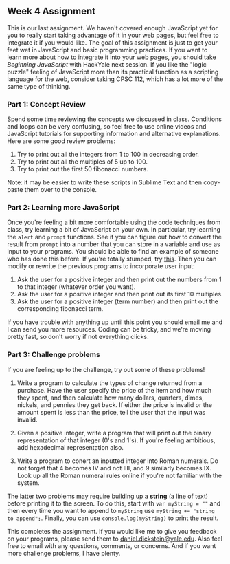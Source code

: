 ## Week 4 Assignment

This is our last assignment.  We haven't covered enough JavaScript yet for you to really start taking advantage of it in your web pages, but feel free to integrate it if you would like.  The goal of this assignment is just to get your feet wet in JavaScript and basic programming practices.  If you want to learn more about how to integrate it into your web pages, you should take _Beginning JavaScript_ with HackYale next session.  If you like the "logic puzzle" feeling of JavaScript more than its practical function as a scripting language for the web, consider taking CPSC 112, which has a lot more of the same type of thinking.

### Part 1: Concept Review

Spend some time reviewing the concepts we discussed in class.  Conditions and loops can be very confusing, so feel free to use online videos and JavaScript tutorials for supporting information and alternative explanations.  Here are some good review problems:

1. Try to print out all the integers from 1 to 100 in decreasing order.
2. Try to print out all the multiples of 5 up to 100.
3. Try to print out the first 50 fibonacci numbers.

Note: it may be easier to write these scripts in Sublime Text and then copy-paste them over to the console.

### Part 2: Learning more JavaScript

Once you're feeling a bit more comfortable using the code techniques from class, try learning a bit of JavaScript on your own.  In particular, try learning the `alert` and `prompt` functions.  See if you can figure out how to convert the result from `prompt` into a number that you can store in a variable and use as input to your programs.  You should be able to find an example of someone who has done this before.  If you're totally stumped, try [this](http://lmgtfy.com/?q=how+to+convert+text+to+a+number+in+JavaScript&l=1).  Then you can modify or rewrite the previous programs to incorporate user input:

1. Ask the user for a positive integer and then print out the numbers from 1 to that integer (whatever order you want).
2. Ask the user for a positive integer and then print out its first 10 multiples.
3. Ask the user for a positive integer (term number) and then print out the corresponding fibonacci term.

If you have trouble with anything up until this point you should email me and I can send you more resources.  Coding can be tricky, and we're moving pretty fast, so don't worry if not everything clicks.

### Part 3: Challenge problems

If you are feeling up to the challenge, try out some of these problems!

1. Write a program to calculate the types of change returned from a purchase.  Have the user specify the price of the item and how much they spent, and then calculate how many dollars, quarters, dimes, nickels, and pennies they get back.  If either the price is invalid or the amount spent is less than the price, tell the user that the input was invalid.

2. Given a positive integer, write a program that will print out the binary representation of that integer (0's and 1's).  If you're feeling ambitious, add hexadecimal representation also.

3. Write a program to conert an inputted integer into Roman numerals.  Do not forget that 4 becomes IV and not IIII, and 9 similarly becomes IX.  Look up all the Roman numeral rules online if you're not familiar with the system.

The latter two problems may require building up a **string** (a line of text) before printing it to the screen.  To do this, start with `var myString = ""` and then every time you want to append to `myString` use `myString += "string to append";`.  Finally, you can use `console.log(myString)` to print the result.

This completes the assignment.  If you would like me to give you feedback on your programs, please send them to daniel.dickstein@yale.edu.  Also feel free to email with any questions, comments, or concerns.  And if you want more challenge problems, I have plenty.
